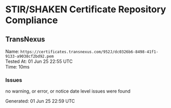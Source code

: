 # STIR/SHAKEN Certificate Repository Compliance

## TransNexus

Name: `https://certificates.transnexus.com/952J/dc0326b6-8498-41f1-9133-a9038cf2bd92.pem`\
Tested At: 01 Jun 25 22:55 UTC\
Time: 10ms

### Issues

no warning, or error, or notice date level issues were found

Generated: 01 Jun 25 22:59 UTC